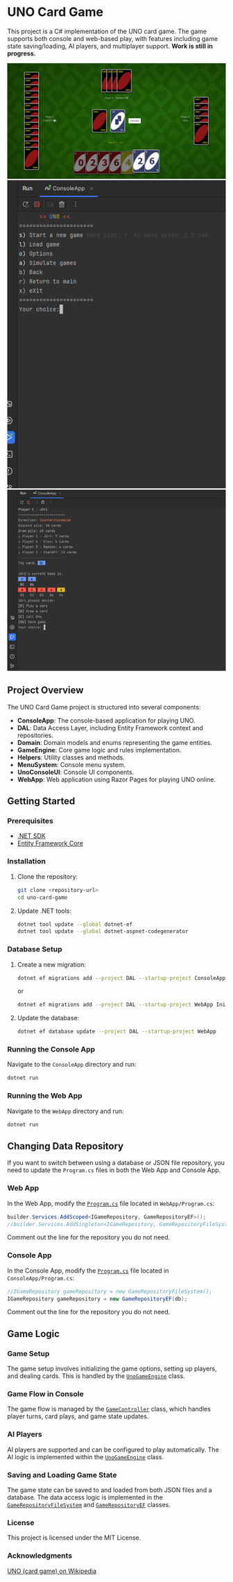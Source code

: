 # UNO Card Game

This project is a C# implementation of the UNO card game. The game supports both console and web-based play, with features including game state saving/loading, AI players, and multiplayer support. 
**Work is still in progress.**

![Web gameplay](gameplay.png)  
![Console menu](consoleMenu.png)  
![Console gameplay](consoleGameplay.png)

## Project Overview

The UNO Card Game project is structured into several components:

- **ConsoleApp**: The console-based application for playing UNO.
- **DAL**: Data Access Layer, including Entity Framework context and repositories.
- **Domain**: Domain models and enums representing the game entities.
- **GameEngine**: Core game logic and rules implementation.
- **Helpers**: Utility classes and methods.
- **MenuSystem**: Console menu system.
- **UnoConsoleUI**: Console UI components.
- **WebApp**: Web application using Razor Pages for playing UNO online.

## Getting Started

### Prerequisites

- [.NET SDK](https://dotnet.microsoft.com/download)
- [Entity Framework Core](https://docs.microsoft.com/en-us/ef/core/)

### Installation

1. Clone the repository:
    ```bash
    git clone <repository-url>
    cd uno-card-game
    ```

2. Update .NET tools:
    ```bash
    dotnet tool update --global dotnet-ef
    dotnet tool update --global dotnet-aspnet-codegenerator
    ```

### Database Setup

1. Create a new migration:
    ```bash
    dotnet ef migrations add --project DAL --startup-project ConsoleApp InitialCreate
    ```
    or
    ```bash
    dotnet ef migrations add --project DAL --startup-project WebApp InitialCreate
    ```

2. Update the database:
    ```bash
    dotnet ef database update --project DAL --startup-project WebApp
    ```

### Running the Console App

Navigate to the `ConsoleApp` directory and run:
```bash
dotnet run
```

### Running the Web App

Navigate to the `WebApp` directory and run:
```bash
dotnet run
```

## Changing Data Repository

If you want to switch between using a database or JSON file repository, you need to update the `Program.cs` files in both the Web App and Console App.

### Web App

In the Web App, modify the [`Program.cs`](./WebApp/Program.cs) file located in `WebApp/Program.cs`:

```csharp
builder.Services.AddScoped<IGameRepository, GameRepositoryEF>();
//builder.Services.AddSingleton<IGameRepository, GameRepositoryFileSystem>();
```

Comment out the line for the repository you do not need.

### Console App

In the Console App, modify the [`Program.cs`](./ConsoleApp/Program.cs) file located in `ConsoleApp/Program.cs`:

```csharp
//IGameRepository gameRepository = new GameRepositoryFileSystem();
IGameRepository gameRepository = new GameRepositoryEF(db);
```

Comment out the line for the repository you do not need.

## Game Logic

### Game Setup
The game setup involves initializing the game options, setting up players, and dealing cards. This is handled by the [`UnoGameEngine`](./GameEngine/UnoGameEngine.cs) class.

### Game Flow in Console
The game flow is managed by the [`GameController`](./UnoConsoleUI/GameController.cs) class, which handles player turns, card plays, and game state updates.

### AI Players
AI players are supported and can be configured to play automatically. The AI logic is implemented within the [`UnoGameEngine`](./GameEngine/UnoGameEngine.cs) class.

### Saving and Loading Game State
The game state can be saved to and loaded from both JSON files and a database. The data access logic is implemented in the [`GameRepositoryFileSystem`](./DAL/GameRepositoryFileSystem.cs) and [`GameRepositoryEF`](./DAL/GameRepositoryEF.cs) classes.

### License
This project is licensed under the MIT License.

### Acknowledgments
[UNO (card game) on Wikipedia](https://en.wikipedia.org/wiki/Uno_(card_game))